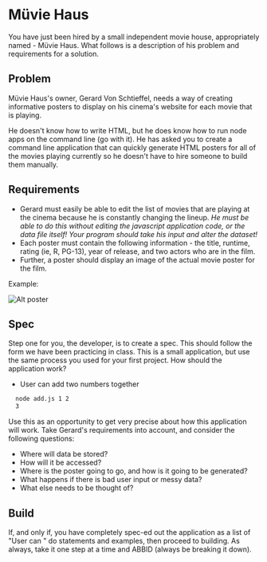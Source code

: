# Müvie Haus

You have just been hired by a small independent movie house, appropriately named - Müvie Haus. What follows is a description of his problem and requirements for a solution.

## Problem

Müvie Haus's owner, Gerard Von Schtieffel, needs a way of creating informative posters to display on his cinema's website for each movie that is playing.

He doesn't know how to write HTML, but he does know how to run node apps on the command line (go with it). He has asked you to create a command line application that can quickly generate HTML posters for all of the movies playing currently so he doesn't have to hire someone to build them manually.

## Requirements

* Gerard must easily be able to edit the list of movies that are playing at the cinema because he is constantly changing the lineup. *He must be able to do this without editing the javascript application code, or the data file itself! Your program should take his input and alter the dataset!*
* Each poster must contain the following information - the title, runtime, rating (ie, R, PG-13), year of release, and two actors who are in the film.
* Further, a poster should display an image of the actual movie poster for the film.

Example:

![Alt poster](./poster.png)

## Spec

Step one for you, the developer, is to create a spec. This should follow the form we have been practicing in class. This is a small application, but use the same process you used for your first project. How should the application work?

* User can add two numbers together
```bash
  node add.js 1 2
  3
```

Use this as an opportunity to get very precise about how this application will work. Take Gerard's requirements into account, and consider the following questions:

* Where will data be stored?
* How will it be accessed?
* Where is the poster going to go, and how is it going to be generated?
* What happens if there is bad user input or messy data?
* What else needs to be thought of?

## Build

If, and only if, you have completely spec-ed out the application as a list of "User can " do statements and examples, then proceed to building. As always, take it one step at a time and ABBID (always be breaking it down).

